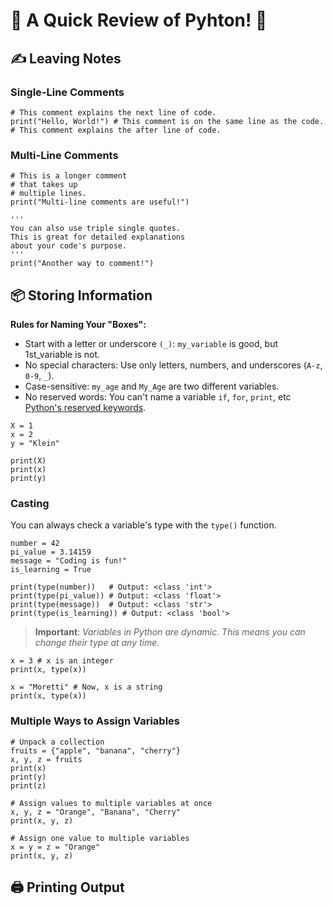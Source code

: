 # **🚀 A Quick Review of Pyhton! 🐍**

## ✍️ Leaving Notes

### **Single-Line Comments**

```{python}
# This comment explains the next line of code.
print("Hello, World!") # This comment is on the same line as the code.
# This comment explains the after line of code.
```

### **Multi-Line Comments**

```{pyhton}
# This is a longer comment
# that takes up
# multiple lines.
print("Multi-line comments are useful!")

'''
You can also use triple single quotes.
This is great for detailed explanations
about your code's purpose.
'''
print("Another way to comment!")
```

## 📦 Storing Information

**Rules for Naming Your "Boxes":**
* Start with a letter or underscore `(_)`: `my_variable` is good, but 1st_variable is not.
* No special characters: Use only letters, numbers, and underscores (`A-z`, `0-9`, `_`).
* Case-sensitive: `my_age` and `My_Age` are two different variables.
* No reserved words: You can't name a variable `if`, `for`, `print`, etc [Python's reserved keywords](https://www.w3schools.com/python/python_ref_keywords.asp).


```{python}
X = 1
x = 2
y = "Klein"

print(X)
print(x)
print(y)
```

### **Casting**
You can always check a variable's type with the `type()` function.

```{python}
number = 42
pi_value = 3.14159
message = "Coding is fun!"
is_learning = True

print(type(number))   # Output: <class 'int'>
print(type(pi_value)) # Output: <class 'float'>
print(type(message))  # Output: <class 'str'>
print(type(is_learning)) # Output: <class 'bool'>
```

> **Important**: *Variables in Python are dynamic. This means you can change their type at any time.*

```{python}
x = 3 # x is an integer
print(x, type(x))

x = "Moretti" # Now, x is a string
print(x, type(x))
```

### **Multiple Ways to Assign Variables**

```{python}
# Unpack a collection
fruits = {"apple", "banana", "cherry"}
x, y, z = fruits
print(x)
print(y)
print(z)

# Assign values to multiple variables at once
x, y, z = "Orange", "Banana", "Cherry"
print(x, y, z)

# Assign one value to multiple variables
x = y = z = "Orange"
print(x, y, z)
```

## 🖨️ Printing Output
